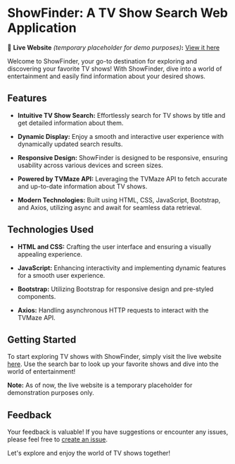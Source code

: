 # ShowFinder: A TV Show Search Web Application

🚀 **Live Website** _(temporary placeholder for demo purposes)_**:** [View it here](#)

Welcome to ShowFinder, your go-to destination for exploring and discovering your favorite TV shows! With ShowFinder, dive into a world of entertainment and easily find information about your desired shows.

## Features

- **Intuitive TV Show Search:** Effortlessly search for TV shows by title and get detailed information about them.

- **Dynamic Display:** Enjoy a smooth and interactive user experience with dynamically updated search results.

- **Responsive Design:** ShowFinder is designed to be responsive, ensuring usability across various devices and screen sizes.

- **Powered by TVMaze API:** Leveraging the TVMaze API to fetch accurate and up-to-date information about TV shows.

- **Modern Technologies:** Built using HTML, CSS, JavaScript, Bootstrap, and Axios, utilizing async and await for seamless data retrieval.

## Technologies Used

- **HTML and CSS:** Crafting the user interface and ensuring a visually appealing experience.

- **JavaScript:** Enhancing interactivity and implementing dynamic features for a smooth user experience.

- **Bootstrap:** Utilizing Bootstrap for responsive design and pre-styled components.

- **Axios:** Handling asynchronous HTTP requests to interact with the TVMaze API.

## Getting Started

To start exploring TV shows with ShowFinder, simply visit the live website [here](https://showfinder-demo.com). Use the search bar to look up your favorite shows and dive into the world of entertainment!

**Note:** As of now, the live website is a temporary placeholder for demonstration purposes only. 

## Feedback

Your feedback is valuable! If you have suggestions or encounter any issues, please feel free to [create an issue](https://github.com/your-username/showfinder/issues).

Let's explore and enjoy the world of TV shows together!
